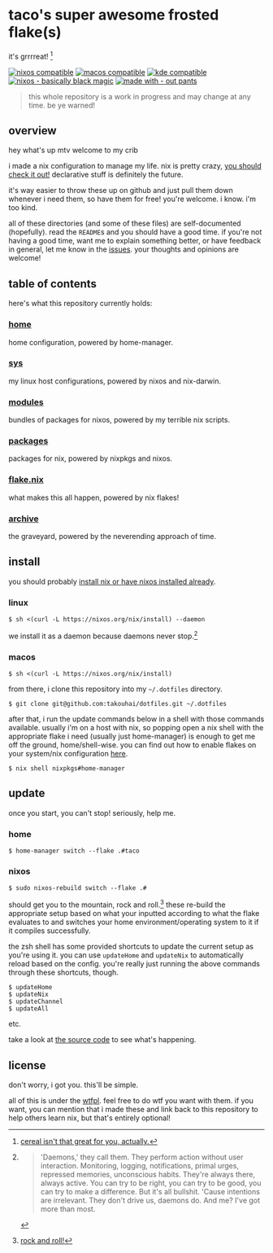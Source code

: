 # taco's super awesome frosted flake(s)

it's grrrreat! [^1]

[![nixos compatible](https://img.shields.io/static/v1?logo=nixos&logoColor=d8dee9&label=NixOS&labelColor=5e81ac&message=compatible&color=gray&style=for-the-badge)](https://nixos.org)
[![macos compatible](https://img.shields.io/static/v1?logo=Apple&logoColor=000000&label=macOS&labelColor=ffffff&message=compatible&color=gray&style=for-the-badge)](https://github.com/LnL7/nix-darwin)
[![kde compatible](https://img.shields.io/static/v1?logo=KDE&logoColor=1D99F3&label=KDE&labelColor=ffffff&message=compatible&color=gray&style=for-the-badge)](https://github.com/LnL7/nix-darwin)
[![nixos - basically black magic](https://img.shields.io/static/v1?logo=nixos&logoColor=d8dee9&label=NixOS&labelColor=5e81ac&message=basically%20black%20magic&color=d8dee9&style=for-the-badge)](https://nixos.org)
[![made with - out pants](https://img.shields.io/static/v1?label=Made%20with&message=out%20pants&color=red&style=for-the-badge)](#)

> this whole repository is a work in progress and may change at any time.
> be ye warned!

## overview

hey what's up mtv welcome to my crib

i made a nix configuration to manage my life.
nix is pretty crazy, [you should check it out!](https://nixos.org/learn.html)
declarative stuff is definitely the future.

it's way easier to throw these up on github and just pull
them down whenever i need them, so have them for free!
you're welcome. i know. i'm too kind.

all of these directories
(and some of these files)
are self-documented (hopefully).
read the `README`s and you should have a good time.
if you're not having a good time,
want me to explain something better,
or have feedback in general,
let me know in the [issues](github.com/takouhai/dotfiles/issues).
your thoughts and opinions are welcome!

## table of contents

here's what this repository currently holds:

### [home](home/)

home configuration, powered by home-manager.

### [sys](sys/)

my linux host configurations, powered by nixos and nix-darwin.

### [modules](modules/)

bundles of packages for nixos, powered by my terrible nix scripts.

### [packages](packages/)

packages for nix, powered by nixpkgs and nixos.

### [flake.nix](flake.nix)

what makes this all happen, powered by nix flakes!

### [archive](archive/)

the graveyard, powered by the neverending approach of time.

## install

you should probably [install nix or have nixos installed already](https://nixos.org/download.html).

### linux

```
$ sh <(curl -L https://nixos.org/nix/install) --daemon
```

we install it as a daemon because daemons never stop.[^2]

### macos

```
$ sh <(curl -L https://nixos.org/nix/install)
```

from there, i clone this repository into my `~/.dotfiles` directory.

```
$ git clone git@github.com:takouhai/dotfiles.git ~/.dotfiles
```

after that, i run the update commands below in a shell with those commands available.
usually i'm on a host with nix, so popping open a nix shell with the appropriate flake i need
(usually just home-manager)
is enough to get me off the ground, home/shell-wise.
you can find out how to enable flakes on your system/nix configuration [here](https://nixos.wiki/wiki/Flakes#Enable_flakes).

```
$ nix shell nixpkgs#home-manager
```

## update

once you start, you can't stop! seriously, help me.

### home

```
$ home-manager switch --flake .#taco
```

### nixos

```
$ sudo nixos-rebuild switch --flake .#
```

should get you to the mountain, rock and roll.[^4]
these re-build the appropriate setup based on what your inputted according to what the flake evaluates to
and switches your home environment/operating system to it if it compiles successfully.

the zsh shell has some provided shortcuts to update the current setup as you're using it.
you can use `updateHome` and `updateNix` to automatically reload based on the config.
you're really just running the above commands through these shortcuts, though.

```
$ updateHome
$ updateNix
$ updateChannel
$ updateAll
```

etc.

take a look at [the source code](packages/zsh/default.nix) to see what's happening.

## license

don't worry, i got you. this'll be simple.

all of this is under the [wtfpl](LICENSE.md).
feel free to do wtf you want with them.
if you want, you can mention that i made these
and link back to this repository to help others learn nix,
but that's entirely optional!

[^1]: [cereal isn't that great for you, actually.](https://www.webmd.com/a-to-z-guides/news/20221013/7-cereals-can-no-longer-claim-healthy-label)
[^2]:
    > 'Daemons,' they call them. They perform action without user interaction. Monitoring, logging, notifications, primal urges, repressed memories, unconscious habits. They're always there, always active. You can try to be right, you can try to be good, you can try to make a difference. But it's all bullshit. 'Cause intentions are irrelevant. They don't drive us, daemons do. And me? I've got more than most.[^3]

[^3]: [`1.3_5-da3monsneverstop.caf`](https://www.youtube.com/watch?v=cPH53hOU4pA)
[^4]: [rock and roll!](https://www.youtube.com/watch?v=eOofWzI3flA)
